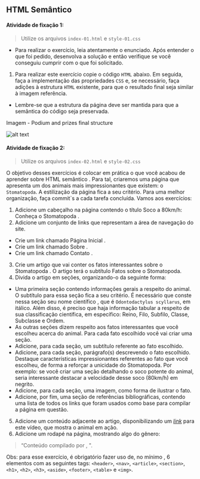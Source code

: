 ## HTML Semântico 

#### Atividade de fixação 1:
> Utilize os arquivos `index-01.html` e `style-01.css`
- Para realizar o exercício, leia atentamente o enunciado. Após entender o que foi pedido, desenvolva a solução e então verifique se você conseguiu cumprir com o que foi solicitado.
1. Para realizar este exercício copie o código `HTML` abaixo. Em seguida, faça a implementação das propriedades `CSS` e, se necessário, faça adições à estrutura `HTML` existente, para que o resultado final seja similar à imagem referência.
* Lembre-se que a estrutura da página deve ser mantida para que a semântica do código seja preservada.

Imagem - Podium and prizes final structure

![alt text](https://assets.app.betrybe.com/fundamentals/html-css/images/podium-final-fdcdc425aade8216b9e3c4b0eab234fc.png)

#### Atividade de fixação 2:
> Utilize os arquivos `index-02.html` e `style-02.css`

O objetivo desses exercícios é colocar em prática o que você acabou de aprender sobre HTML semântico .
Para tal, criaremos uma página que apresenta um dos animais mais impressionantes que existem: o `Stomatopoda`. A estilização da página fica a seu critério.
Para uma melhor organização, faça commit`s a cada tarefa concluída. Vamos aos exercícios:
1. Adicione um cabeçalho na página contendo o título Soco a 80km/h: Conheça o Stomatopoda .
2. Adicione um conjunto de links que representam a área de navegação do site.
* Crie um link chamado Página Inicial .
* Crie um link chamado Sobre .
* Crie um link chamado Contato .
3. Crie um artigo que vai conter os fatos interessantes sobre o Stomatopoda . O artigo terá o subtítulo Fatos sobre o Stomatopoda. 
4. Divida o artigo em seções, organizando-o da seguinte forma:
* Uma primeira seção contendo informações gerais a respeito do animal. O subtítulo para essa seção fica a seu critério. É necessário que conste nessa seção seu nome científico , que é `Odontodactylus scyllarus`, em itálico. Além disso, é preciso que haja informação tabular a respeito de sua classificação científica, em específico: Reino, Filo, Subfilo, Classe, Subclasse e Ordem.
* As outras seções dizem respeito aos fatos interessantes que você escolheu acerca do animal. Para cada fato escolhido você vai criar uma seção.
* Adicione, para cada seção, um subtítulo referente ao fato escolhido.
* Adicione, para cada seção, parágrafo(s) descrevendo o fato escolhido. Destaque características impressionantes referentes ao fato que você escolheu, de forma a reforçar a unicidade do Stomatopoda. Por exemplo: se você criar uma seção detalhando o soco potente do animal, seria interessante destacar a velocidade desse soco (80km/h) em negrito.
* Adicione, para cada seção, uma imagem, como forma de ilustrar o fato.
* Adicione, por fim, uma seção de referências bibliográficas, contendo uma lista de todos os links que foram usados como base para compilar a página em questão.
5. Adicione um conteúdo adjacente ao artigo, disponibilizando um _[link](https://www.youtube.com/watch?v=E0Li1k5hGBE)_ para este vídeo, que mostra o animal em ação.
6. Adicione um rodapé na página, mostrando algo do gênero:

> “Conteúdo compilado por <insere seu nome>, <ano atual>".

Obs: para esse exercício, é obrigatório fazer uso de, no mínimo , 6 elementos com as seguintes tags: `<header>`, `<nav>`, `<article>`, `<section>`, `<h1>`, `<h2>`, `<h3>`, `<aside>`, `<footer>`, `<table>` e `<img>`.
